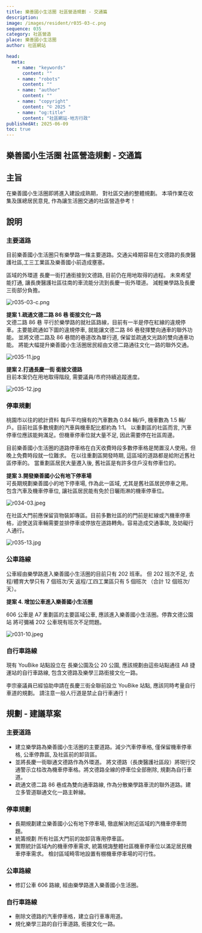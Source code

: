 ```yaml
---
title: 樂善國小生活圈 社區營造規劃 - 交通篇
description:
image: /images/resident/r035-03-c.png
sequence: 035
category: 社區營造
place: 樂善國小生活圈
author: 社區網站

head:
  meta:
    - name: "keywords"
      content: ""
    - name: "robots"
      content: ""
    - name: "author"
      content: ""
    - name: "copyright"
      content: "© 2025 "
    - name: "og:title"
      content: "社區網站-地方行政"
publishedAt: 2025-06-09
toc: true
---
```


## 樂善國小生活圈 社區營造規劃 - 交通篇

## 主旨

在樂善國小生活圈即將進入建設成熟期， 對社區交通的整體規劃。 本項作業在收集及匯總居民意見, 作為讓生活圈交通的社區營造參考！

## 說明

### 主要道路

目前樂善國小生活圈只有樂學路一條主要道路。交通尖峰期容易在文德路的長庚醫護社區,工三工業區及樂善國小前造成壅塞。

區域的外環道 長慶一街打通銜接到文德路, 目前仍在用地取得的過程。 未來希望能打通, 讓長庚醫護社區往南的車流能分流到長慶一街外環道。 減輕樂學路及長慶三街部分負擔。

![r035-03-c.png](/images/resident/r035-03-c.png)

**提案 1.疏通文德二路 86 巷 銜接文化一路**  
文德二路 86 巷 平行於樂學路的就社區路線，目前有一半是停在紅線的違規停車。主要能疏通如下圖的違規停車, 就能讓文德二路 86 巷發揮雙向通車的聯外功能。
並將文德二路及 86 巷間的巷道改為單行道, 保留並疏通文光路的雙向通車功能。 將能大幅提升樂善國小生活圈居民經由文德二路通往文化一路的聯外交通。

![r035-11.jpg](/images/resident/r035-11.jpg)

**提案 2.打通長慶一街 銜接文德路**  
目前本案仍在用地取得階段, 需要議員/市府持續追蹤進度。

![r035-12.jpg](/images/resident/r035-12.jpg)

### 停車規劃

桃園市以往的統計資料 每戶平均擁有的汽車數為 0.84 輛/戶, 機車數為 1.5 輛/戶。目前社區多數規劃的汽車與機車配比都約為 1:1。
以重劃區的社區而言, 汽車停車位應該能夠滿足。但機車停車位就大量不足, 因此需要停在社區周邊。

目前樂善國小生活圈的道路停車格在白天收費時段多數停車格是閒置沒人使用。但晚上免費時段就一位難求。 在以往重劃區開發時期, 這區域的道路都是給附近舊社區停車的。 當重劃區居民大量遷入後, 舊社區是有許多住戶沒有停車位的。

**提案 3.開發樂善國小公有地下停車場**  
可長期規劃樂善國小的地下停車場, 作為此一區域, 尤其是舊社區居民停車之用。 包含汽車及機車停車位, 讓社區居民能有免於日曬雨淋的機車停車位。

![r034-03.jpeg](/images/resident/r034-03.jpeg)

在社區大門前應保留貨物裝卸專區。目前多數社區的的門前是紅線或汽機車停車格，迫使送貨車輛需要並排停車或停放在道路轉角。容易造成交通事故, 及妨礙行人通行。

![r035-13.jpg](/images/resident/r035-13.jpg)

### 公車路線

公車經由樂學路進入樂善國小生活圈的目前只有 202 班車。 但 202 班次不足, 去程/體育大學只有 7 個班次/天 返程/工四工業區只有 5 個班次 （合計 12 個班次/天）。

**提案 4. 增加公車進入樂善國小生活圈**

606 公車是 A7 重劃區的主要區域公車, 應該進入樂善國小生活圈。停靠文德公園站 將可彌補 202 公車現有班次不足問題。

![r031-10.jpeg](/images/resident/r031-10.jpeg)

### 自行車路線

現有 YouBike 站點設立在 長樂公園及公 20 公園, 應該規劃由這些站點通往 A8 捷運站的自行車路線, 包含文德路及樂學三路銜接文化一路。

李宗豪議員已經協助申請在長慶三街全聯前設立 YouBike 站點, 應該同時考量自行車道的規劃。 請注意一般人行道是禁止自行車通行！

## 規劃 - 建議草案

### 主要道路

- 建立樂學路為樂善國小生活圈的主要道路。減少汽車停車格, 僅保留機車停車格, 公車停靠區, 及社區前的卸貨區。
- 並將長慶一街聯通文德路作為外環道。 將文德路（長庚醫護社區段）將現行交通警示立柱改為機車停車格。將文德路全線的停車位全部刪除, 規劃為自行車道。
- 疏通文德二路 86 巷成為雙向通車路線, 作為分散樂學路車流的聯外道路。建立多管道聯通文化一路主幹線。

### 停車規劃

- 長期規劃建立樂善國小公有地下停車場, 徹底解決附近區域的汽機車停車問題。
- 統籌規劃 所有社區大門前的妝卸貨專用停車區。
- 實際統計區域內的機車停車需求, 統籌規誨整體社區機車停車位以滿足居民機車停車需求。 檢討區域畸零地設置有棚機車停車場的可行性。

### 公車路線

- 修訂公車 606 路線, 經由樂學路進入樂善國小生活圈。

### 自行車路線

- 刪除文德路的汽車停車格，建立自行車專用道。
- 規化樂學三路的自行車道路, 銜接文化一路。
